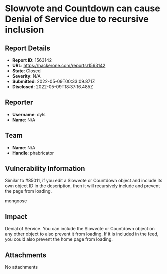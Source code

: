 # Slowvote and Countdown can cause Denial of Service due to recursive inclusion

## Report Details
- **Report ID**: 1563142
- **URL**: https://hackerone.com/reports/1563142
- **State**: Closed
- **Severity**: N/A
- **Submitted**: 2022-05-09T00:33:09.871Z
- **Disclosed**: 2022-05-09T18:37:16.485Z

## Reporter
- **Username**: dyls
- **Name**: N/A

## Team
- **Name**: N/A
- **Handle**: phabricator

## Vulnerability Information
Similar to #85011, if you edit a Slowvote or Countdown object and include its own object ID in the description, then it will recursively include and prevent the page from loading.

mongoose

## Impact

Denial of Service. You can include the Slowvote or Countdown object on any other object to also prevent it from loading. If it is included in the feed, you could also prevent the home page from loading.

## Attachments
No attachments
